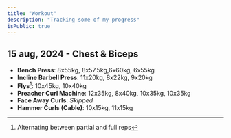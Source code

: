 ```yaml
---
title: "Workout"
description: "Tracking some of my progress"
isPublic: true
---
```


## 15 aug, 2024 - Chest & Biceps
* **Bench Press**:
  8x55kg, 8x57.5kg,6x60kg, 6x55kg
* **Incline Barbell Press**:
  11x20kg, 8x22kg, 9x20kg
* **Flys**[^1]: 10x45kg, 10x40kg
* **Preacher Curl Machine**: 12x35kg, 8x40kg, 10x35kg, 10x35kg
* **Face Away Curls**: *Skipped*
* **Hammer Curls (Cable)**: 10x15kg, 11x15kg

[^1]: Alternating between partial and full reps
